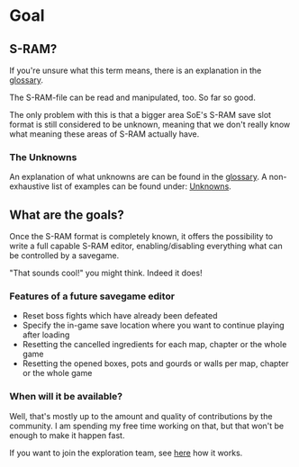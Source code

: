 # Goal

## S-RAM?
If you're unsure what this term means, there is an explanation in the <a href=glossary>glossary</a>.

The S-RAM-file can be read and manipulated, too. So far so good.

The only problem with this is that a bigger area SoE's S-RAM save slot format is still considered to be unknown, meaning that we don't really know what meaning these areas of S-RAM actually have.

### The Unknowns
An explanation of what unknowns are can be found in the <a href=glossary>glossary</a>.
A non-exhaustive list of examples can be found under: <a href=unknowns>Unknowns</a>.

## What are the goals?
Once the S-RAM format is completely known, it offers the possibility to write a full capable S-RAM editor, enabling/disabling everything what can be controlled by a savegame.

"That sounds cool!" you might think. Indeed it does!

### Features of a future savegame editor
* Reset boss fights which have already been defeated
* Specify the in-game save location where you want to continue playing after loading
* Resetting the cancelled ingredients for each map, chapter or the whole game
* Resetting the opened boxes, pots and gourds or walls per map, chapter or the whole game

### When will it be available?

Well, that's mostly up to the amount and quality of contributions by the community.
I am spending my free time working on that, but that won't be enough to make it happen fast.

If you want to join the exploration team, see <a href=exploring>here</a> how it works.